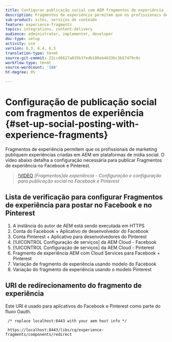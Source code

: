 ```yaml
---
title: Configurar publicação social com AEM fragmentos de experiência
description: Fragmentos de experiência permitem que os profissionais de marketing publiquem experiências criadas em AEM em plataformas de mídia social. O vídeo abaixo detalha a configuração necessária para publicar Fragmentos de experiência no Facebook e Pinterest.
sub-product: sites, serviços de conteúdo
feature: experience-fragments
topics: integrations, content-delivery
audience: administrator, implementer, developer
doc-type: setup
activity: use
version: 6.3, 6.4, 6.5
translation-type: tm+mt
source-git-commit: 22ccd6627a035b37edb180eb4633bc3b57470c0c
workflow-type: tm+mt
source-wordcount: '168'
ht-degree: 0%

---
```



# Configuração de publicação social com fragmentos de experiência {#set-up-social-posting-with-experience-fragments}

Fragmentos de experiência permitem que os profissionais de marketing publiquem experiências criadas em AEM em plataformas de mídia social. O vídeo abaixo detalha a configuração necessária para publicar Fragmentos de experiência no Facebook e Pinterest.

>[!VIDEO](https://video.tv.adobe.com/v/20592/?quality=9&learn=on)
*[Fragmentos]de experiência - Configuração e configuração para publicação social no Facebook e Pinterest*

## Lista de verificação para configurar Fragmentos de experiência para postar no Facebook e no Pinterest

1. A instância do autor de AEM está sendo executada em HTTPS
2. Conta do Facebook + Aplicativo de desenvolvedor do Facebook
3. Conta Pinterest + Aplicativo para desenvolvedores do Pinterest
4. [!UICONTROL Configuração de serviços] da AEM Cloud - Facebook
5. [!UICONTROL Configuração de serviços] da AEM Cloud - Pinterest
6. Fragmento de experiência AEM com Cloud Services para Facebook + Pinterest
7. Variação de fragmento de experiência usando modelo do Facebook
8. Variação do fragmento de experiência usando o modelo Pinterest

## URI de redirecionamento do fragmento de experiência

Este URI é usado para aplicativos do Facebook e Pinterest como parte do fluxo Oauth.

```plain
 /* replace localhost:8443 with your aem host info */

 https://localhost:8443/libs/cq/experience-fragments/components/redirect
```

